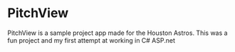 # PitchView

PitchView is a sample project app made for the Houston Astros. This was a fun project and my first attempt at working in C# ASP.net
